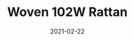 ---
tags: 
  - "To Market"
  - "Loose Lay LVT"
  - "Woven"
title: "Woven 102W Rattan"
designer: "To Market"
image_primary: "img/102.jpg"
href: "https://www.tomkt.com/copy-of-fast-track-swatches"
description: "Size%3A%2019.68%22%20X%2039.37%22%A0/%20Wear%20layer%3A%20Woven%A0/%20Edge%3A%20Square%A0/%20Thickness%3A%205.0mm%20/%20Sq.ft/Ctn%3A%2026.91%A0/%20Installation%3A%20Glue%20Down"
category: "loose-lay-lvt-woven"
subtitle: ""
manufacturer: "ToMarket"
slug: "/manufacturers/tomarket/loose-lay-lvt-woven/to-market-woven-102-w-rattan"
date: "2021-02-22"
---